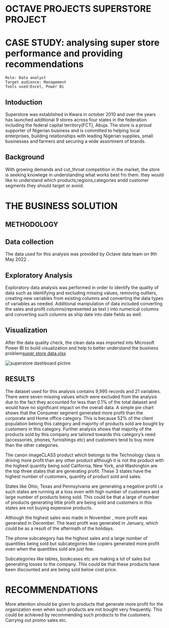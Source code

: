 # OCTAVE PROJECTS SUPERSTORE PROJECT
# CASE STUDY: analysing super store performance and providing recommendations
    Role: Data analyst
    Target audience: Management
    Tools used:Excel, Power Bi
## Intoduction
Superstore was established in Kwara in october 2010 and over the years has launched additional 9 stores across four states in the federation including the federal capital territory(FCT), Abuja.
The store is a proud supporter of Nigerian business and is committed to helping local enterprises, building relationships with leading Nigerian supplies, small businesses and farmers and securing a wide assortment of brands.
## Background
With growing demands and cut_throat competition in the market, the store is seeking knowlege in understanding what works best fro them.
they would like to understand which products,regions,categories andd customer segments they should target or avoid.

# THE BUSINESS SOLUTION
## METHODOLOGY
## Data collection
The data used for this analysis was provided by Octave data team on 9th May 2022 .

## Exploratory Analysis
Exploratory data analysis was performed in order to identify the quality of data such as identifying and excluding missing values, removing outliers, creating new variables from existing columns and converting the data types of variables as needed.
Additional manipulation of data included converting the sales and profit columns(represented as text ) into numerical columns and converting such columns as ship date into date fields as well.

## Visualization

After the data quality check, the clean data was imported into Microsoft Power BI  to build visualization and help to better understand the business problem[super store data.xlsx](https://github.com/gracehally7/superstore-analysis/files/8790498/super.store.data.xlsx)

![superstore dashboard pictire](https://user-images.githubusercontent.com/99291785/170810189-6d9418d6-1aff-4526-9962-aa7f3709f385.jpeg)


## RESULTS
The dataset used for this analysis contains 9,995 records and 21 variables. There were seven missing values which were excluded from the analysis due to the fact they accounted for less than 0.1% of the total dataset and would have no significant impact on the overall data.
A simple pie chart shows that the Consumer segment generated more profit than the corporate and Home office category. This is because 52% of the client population belong this category and majority of products sold are bought by customers in this category. Further analysis shows that majority of the products sold by this company are tailored towards this category’s need (accessories,  phones, furnishings etc) and customers tend to buy more than the other categories.

The canon imageCLASS product which belongs to the Technology  class is driving more profit than any other product although it is not the product with the highest quantity being sold
California, New York, and Washington are the top three states that are generating profit. These 3 states have the highest number of customers, quantity of product sold and sales.

States like Ohio, Texas and Pennsylvania are generating a negative profit i.e such states are running at a loss even with high number of customers and large number of products being sold. This could be that a large of number of products generating little profit are being sold and customers in this states are not buying expensive products.

Although the highest sales was made in November , more profit was generated in December. The least profit was generated in January, which could be as a result of the aftermath of the holidays.

The phone subcategory has the highest sales and a large number of quantities being sold  but subcategories like copiers generated more profit even when the quantities sold are just few.

Subcategories like tables, bookcases etc are making a lot of sales but generating losses to the company. This could be that these products have been discounted and are being sold below cost price.

# RECOMMENDATIONS
More attention should be given to products that generate more profit for the organization even when such  products are not bought very frequently. This could be achieved by recommending such products to the customers. Carrying out promo sales etc.



